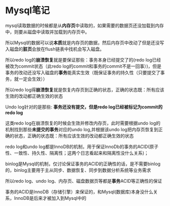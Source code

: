# Mysql笔记

mysql读取数据的时候都是从**内存页**中读取的，如果需要的数据页还没加载到内存中，则要从磁盘中读取并加载到内存页中。

所以Mysql的数据可以说**本质**就是内存页的数据，然后内存页中改动了但是还没写入磁盘的**脏页**会放在flush链表中找机会写入磁盘。



所以redo log的**崩溃恢复**就是要保证那些：事务本身已经提交了的(redo log已经被改为commit状态（此redo log的commit和事务的commit不是一回事）)，但是事务的改动还没写入磁盘的**事务**能真实生效（既保证事务的持久性（只要提交了事务，就一定会生效））



所以redo log得**崩溃恢复**就是恢复内存页到正确的状态，正确的状态既：所有应该生效的改动都正确生效的状态



Undo log针对的是那些: **事务还没有提交，但是redo log已经被标记为commit的redo log** 

这类redo log在崩溃恢复的时候会生效并修改内存页，此时需要根据undo log的机制找到那些**未提交的事务**对应的undo log,并根据该undo log把内存页恢复到正确的状态，正确的状态既：所有应该生效的改动都正确生效的状态



redo log和undo log都是InnoDB的机制，用于保证InnoDb的事务的ACID(原子性、一致性、持久性、隔离性；这两个日志看起来和隔离性没什么关系)；

binlog是Mysql的机制，仅讨论保证事务的ACID的正确性的话，是不需要binlog的，binlog主要用于主从同步、数据恢复、同步到数据分析系统等业务需求

所以redo log、undo log、内存页、磁盘数据页等都是**事务**ACID等正确性的保证

事务的ACID是InnoDB（存储引擎）来保证的，和Mysql(数据库)本身没什么关系，InnoDB是后来才被加入到Mysql中的